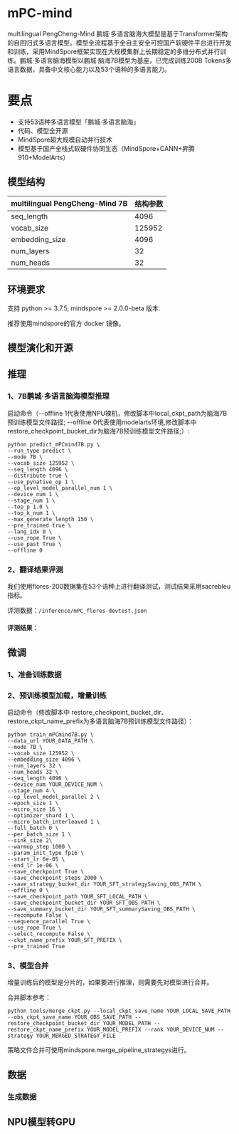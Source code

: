 # mPC-mind

multilingual PengCheng-Mind 鹏城·多语言脑海大模型是基于Transformer架构的自回归式多语言模型。模型全流程基于全自主安全可控国产软硬件平台进行开发和训练，采用MindSpore框架实现在大规模集群上长期稳定的多维分布式并行训练。鹏城·多语言脑海模型以鹏城·脑海7B模型为基座，已完成训练200B Tokens多语言数据，具备中文核心能力以及53个语种的多语言能力。

# 要点

* 支持53语种多语言模型「鹏城·多语言脑海」
* 代码、模型全开源
* MindSpore超大规模自动并行技术
* 模型基于国产全栈式软硬件协同生态（MindSpore+CANN+昇腾910+ModelArts）

## 模型结构

| multilingual PengCheng-Mind 7B | 结构参数 |
| :---- | :---- |
| seq_length | 4096 |
| vocab_size | 125952 |
| embedding_size | 4096 |
| num_layers | 32 |
|num_heads | 32 |

## 环境要求
支持 python >= 3.7.5, mindspore >= 2.0.0-beta 版本.

推荐使用mindspore的官方 docker 镜像。

## 模型演化和开源

## 推理

### 1、7B鹏城·多语言脑海模型推理

启动命令（--offline 1代表使用NPU裸机，修改脚本中local_ckpt_path为脑海7B预训练模型文件路径; --offline 0代表使用modelarts环境,修改脚本中restore_checkpoint_bucket_dir为脑海7B预训练模型文件路径;）:
```
python predict_mPCmind7B.py \
--run_type predict \
--mode 7B \
--vocab_size 125952 \
--seq_length 4096 \
--distribute true \
--use_pynative_op 1 \
--op_level_model_parallel_num 1 \
--device_num 1 \
--stage_num 1 \
--top_p 1.0 \
--top_k_num 1 \
--max_generate_length 150 \
--pre_trained true \
--lang_idx 0 \
--use_rope True \
--use_past True \
--offline 0
```

### 2、翻译结果评测

我们使用flores-200数据集在53个语种上进行翻译测试，测试结果采用sacrebleu指标。

评测数据：```/inference/mPC_flores-devtest.json```

#### 评测结果：



## 微调

### 1、准备训练数据



### 2、预训练模型加载，增量训练

启动命令（修改脚本中 restore_checkpoint_bucket_dir、restore_ckpt_name_prefix为多语言脑海7B预训练模型文件路径）：

```
python train_mPCmind7B.py \
--data_url YOUR_DATA_PATH \
--mode 7B \
--vocab_size 125952 \
--embedding_size 4096 \
--num_layers 32 \
--num_heads 32 \
--seq_length 4096 \
--device_num YOUR_DEVICE_NUM \
--stage_num 4 \
--op_level_model_parallel 2 \
--epoch_size 1 \
--micro_size 16 \
--optimizer_shard 1 \
--micro_batch_interleaved 1 \
--full_batch 0 \
--per_batch_size 1 \
--sink_size 2\
--warmup_step 1000 \
--param_init_type fp16 \
--start_lr 6e-05 \
--end_lr 1e-06 \
--save_checkpoint True \
--save_checkpoint_steps 2000 \
--save_strategy_bucket_dir YOUR_SFT_strategySaving_OBS_PATH \
--offline 0 \
--save_checkpoint_path YOUR_SFT_LOCAL_PATH \
--save_checkpoint_bucket_dir YOUR_SFT_OBS_PATH \
--save_summary_bucket_dir YOUR_SFT_summarySaving_OBS_PATH \
--recompute False \
--sequence_parallel True \
--use_rope True \
--select_recompute False \
--ckpt_name_prefix YOUR_SFT_PREFIX \
--pre_trained True
```

### 3、模型合并

增量训练后的模型是分片的，如果要进行推理，则需要先对模型进行合并。

合并脚本参考：
```
python tools/merge_ckpt.py --local_ckpt_save_name YOUR_LOCAL_SAVE_PATH --obs_ckpt_save_name YOUR_OBS_SAVE_PATH --restore_checkpoint_bucket_dir YOUR_MODEL_PATH --restore_ckpt_name_prefix YOUR_MODEL_PREFIX --rank YOUR_DEVICE_NUM --strategy YOUR_MERGED_STRATEGY_FILE
```
策略文件合并可使用mindspore.merge_pipeline_strategys进行。

## 数据

### 生成数据



## NPU模型转GPU


